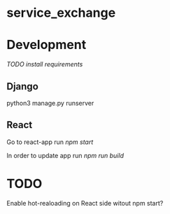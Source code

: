 # service_exchange

# Development #

_TODO install requirements_

## Django ##
python3 manage.py runserver

## React ##
Go to react-app
run _npm start_

In order to update app run _npm run build_

# TODO #
Enable hot-realoading on React side witout npm start?
